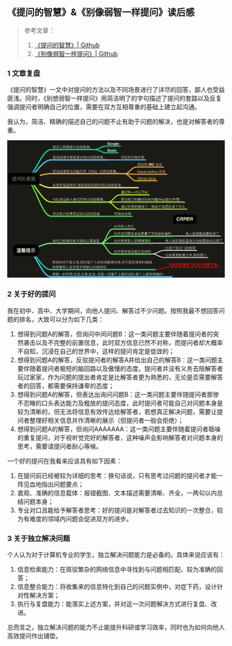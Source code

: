 
## 《提问的智慧》&《别像弱智一样提问》读后感

> 参考文章：
> 1. [《提问的智慧》| Github](https://github.com/ryanhanwu/How-To-Ask-Questions-The-Smart-Way/blob/main/README-zh_CN.md)
> 2. [《别像弱智一样提问》| Github](https://github.com/tangx/Stop-Ask-Questions-The-Stupid-Ways/blob/master/README.md)


### 1 文章复盘

《提问的智慧》一文中对提问的方法以及不同场景进行了详尽的回答，鄙人也受益匪浅。同时，《别想弱智一样提问》用简洁明了的字句描述了提问的套路以及反复强调提问者明确自己的位置，需要在双方互相尊重的基础上建立起沟通。

我认为，简洁、精确的描述自己的问题不止有助于问题的解决，也是对解答者的尊重。

![alt text](./asserts/image01.png)


### 2 关于好的提问

我在初中、高中、大学期间，向他人提问、解答过不少问题。按照我最不想回答问题的排名，大致可以分为如下几类：
1. 想得到问题A的解答，但询问中间问题B：这一类问题主要伴随着提问者的突然袭击以及不完整的前置信息，此时双方信息已然不对称，而提问者却大概率不自知，沉浸在自己的世界中，这样的提问肯定是低效的；
2. 想得到问题A的解答，反驳提问者的解答A并给出自己的解答B：这一类问题主要伴随着提问者极短的脑回路以及傲慢的态度，提问者并没有义务去陪解答者玩过家家，作为问题的提出者肯定是比解答者更为熟悉的，无论是否需要解答者的回答，都需要保持谦卑的态度；
3. 想得到问题A的解答，但表达出询问问题B：这一类问题主要伴随提问者那惨不忍睹的口头表达能力及粗放的提问态度，此时提问者可能自己对问题本身是较为清晰的，但无法将信息有效传达给解答者，若想真正解决问题，需要让提问者整理好相关信息并作清晰的展示（但提问者一般会拒绝）；
4. 想得到问题A的解答，但询问AAAAAAA：这一类问题主要伴随着提问者聒噪的重复提问，对于视听觉完好的解答者，这种噪声会影响解答者对问题本身的思考，需要请提问者耐心等候。



一个好的提问在我看来应该具有如下因素：
1. 在提问前已经被较为详细的思考：换句话说，只有思考过问题的提问者才能一阵见血地指出问题要点；
2. 直观、准确的信息载体：报错截图、文本描述需要清晰、齐全，一两句以内总结问题本身；
3. 专业对口且能给予解答者思考：好的提问是对解答者过去知识的一次整合，较为有难度的领域内问题会促进双方的进步。



### 3 关于独立解决问题

个人认为对于计算机专业的学生，独立解决问题能力是必备的。具体来说应该有：
1. 信息检索能力：在斑驳繁杂的网络信息中寻找到与问题相匹配、较为准确的回答；
2. 信息整合能力：将收集来的信息特化到自己的问题实例中，对症下药，设计针对性解决方案；
3. 执行与复盘能力：能落实上述方案，并对这一次问题解决方式进行复盘、改进。

总而言之，独立解决问题的能力不止能提升科研或学习效率，同时也为如何向他人高效提问作出铺垫。
